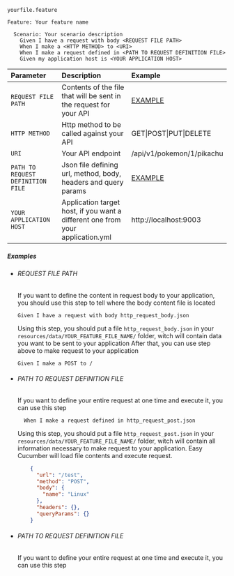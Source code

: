 `yourfile.feature`

```gherkin
Feature: Your feature name

  Scenario: Your scenario description
    Given I have a request with body <REQUEST FILE PATH>
    When I make a <HTTP METHOD> to <URI>
    When I make a request defined in <PATH TO REQUEST DEFINITION FILE>
    Given my application host is <YOUR APPLICATION HOST>
```

| Parameter                         | Description                                                                    | Example                                                                                                 |
| :-------------------------------- | :----------------------------------------------------------------------------- | :------------------------------------------------------------------------------------------------------ |
| `REQUEST FILE PATH`               | Contents of the file that will be sent in the request for your API             | [EXAMPLE](https://github.com/osvaldjr/easy-cucumber/wiki/Request-steps#request-file-path)               |
| `HTTP METHOD`                     | Http method to be called against your API                                      | GET\|POST\|PUT\|DELETE                                                                                  |
| `URI`                             | Your API endpoint                                                              | /api/v1/pokemon/1/pikachu                                                                               |
| `PATH TO REQUEST DEFINITION FILE` | Json file defining url, method, body, headers and query params                 | [EXAMPLE](https://github.com/osvaldjr/easy-cucumber/wiki/Request-steps#path-to-request-definition-file) |
| `YOUR APPLICATION HOST`           | Application target host, if you want a different one from your application.yml | http://localhost:9003                                                                                   |

##### Examples

- ###### REQUEST FILE PATH

  If you want to define the content in request body to your application, you should use this step to tell where the body content file is located

  ```gherkin
  Given I have a request with body http_request_body.json
  ```
  Using this step, you should put a file `http_request_body.json` in your `resources/data/YOUR_FEATURE_FILE_NAME/` folder, witch will contain data you want to be sent to your application
  After that, you can use step above to make request to your application

  ```gherkin
  Given I make a POST to /
  ```

- ###### PATH TO REQUEST DEFINITION FILE
  If you want to define your entire request at one time and execute it, you can use this step

  ```gherkin
    When I make a request defined in http_request_post.json
  ```

    Using this step, you should put a file `http_request_post.json` in your `resources/data/YOUR_FEATURE_FILE_NAME/` folder, witch will contain all information necessary to make request to your application. Easy Cucumber will load file contents and execute request.

    ```json
        {
          "url": "/test",
          "method": "POST",
          "body": {
            "name": "Linux"
          },
          "headers": {},
          "queryParams": {}
        }
    ```
- ###### PATH TO REQUEST DEFINITION FILE
  If you want to define your entire request at one time and execute it, you can use this step
